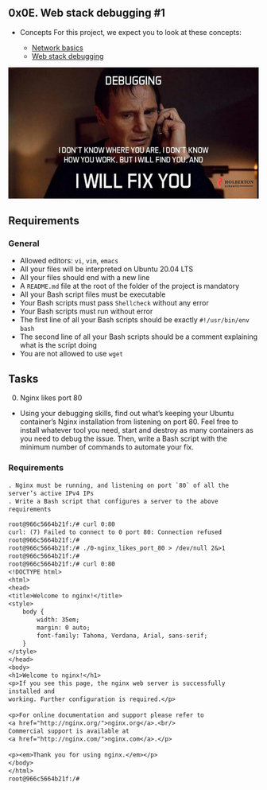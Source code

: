 ## 0x0E. Web stack debugging #1

- Concepts
For this project, we expect you to look at these concepts:

  - [Network basics](https://intranet.alxswe.com/concepts/33)
  - [Web stack debugging](https://intranet.alxswe.com/concepts/68)


<a href="#">
  <img src="B4eeypV.jpg" alt="Badge meme" />
</a>

## Requirements
### General
  - Allowed editors: `vi`, `vim`, `emacs`
  - All your files will be interpreted on Ubuntu 20.04 LTS
  - All your files should end with a new line
  - A `README.md` file at the root of the folder of the project is mandatory
  - All your Bash script files must be executable
  - Your Bash scripts must pass `Shellcheck` without any error
  - Your Bash scripts must run without error
  - The first line of all your Bash scripts should be exactly `#!/usr/bin/env bash`
  - The second line of all your Bash scripts should be a comment explaining what is the script doing
  - You are not allowed to use `wget`

## Tasks
0. Nginx likes port 80
* Using your debugging skills, find out what’s keeping your Ubuntu container’s Nginx installation from listening on port 80. Feel free to install whatever tool you need, start and destroy as many containers as you need to debug the issue. Then, write a Bash script with the minimum number of commands to automate your fix.

### Requirements
	. Nginx must be running, and listening on port `80` of all the server’s active IPv4 IPs
	. Write a Bash script that configures a server to the above requirements

```
root@966c5664b21f:/# curl 0:80
curl: (7) Failed to connect to 0 port 80: Connection refused
root@966c5664b21f:/#
root@966c5664b21f:/# ./0-nginx_likes_port_80 > /dev/null 2&>1
root@966c5664b21f:/#
root@966c5664b21f:/# curl 0:80
<!DOCTYPE html>
<html>
<head>
<title>Welcome to nginx!</title>
<style>
    body {
        width: 35em;
        margin: 0 auto;
        font-family: Tahoma, Verdana, Arial, sans-serif;
    }
</style>
</head>
<body>
<h1>Welcome to nginx!</h1>
<p>If you see this page, the nginx web server is successfully installed and
working. Further configuration is required.</p>

<p>For online documentation and support please refer to
<a href="http://nginx.org/">nginx.org</a>.<br/>
Commercial support is available at
<a href="http://nginx.com/">nginx.com</a>.</p>

<p><em>Thank you for using nginx.</em></p>
</body>
</html>
root@966c5664b21f:/#
```
